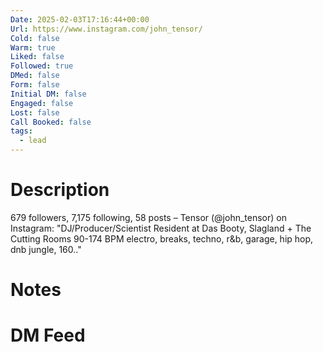 ```yaml
---
Date: 2025-02-03T17:16:44+00:00
Url: https://www.instagram.com/john_tensor/
Cold: false
Warm: true
Liked: false
Followed: true
DMed: false
Form: false
Initial DM: false
Engaged: false
Lost: false
Call Booked: false
tags:
  - lead
---
```

# Description
679 followers, 7,175 following, 58 posts – Tensor (@john_tensor) on Instagram: "DJ/Producer/Scientist
Resident at Das Booty, Slagland + The Cutting Rooms
90-174 BPM
electro, breaks, techno, r&b, garage, hip hop, dnb jungle, 160.."
# Notes

# DM Feed